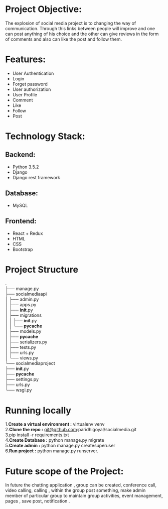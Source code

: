 
# Project Objective:
The explosion of social media project  is to changing the way of communication. Through this links between people will improve and one can post anything of his choice and the other can give reviews in the form of comments and also can like the post and follow them.

# Features:
- User Authentication
- Login 
- Forget password
- User authorization
- User Profile
- Comment
- Like
- Follow
- Post



# Technology Stack:

## Backend:
- Python 3.5.2
- Django
- Django rest framework

## Database:
- MySQL

## Frontend:
- React + Redux
- HTML
- CSS
- Bootstrap


# Project Structure
.<br/>
├── manage.py<br/>
├── socialmediaapi<br/>
│   ├── admin.py<br/>
│   ├── apps.py<br/>
│   ├── __init__.py<br/>
│   ├── migrations<br/>
│   │   ├── __init__.py<br/>
│   │   └── __pycache__<br/>
│   ├── models.py<br/>
│   ├── __pycache__<br/>
│   ├── serializers.py<br/>
│   ├── tests.py<br/>
│   ├── urls.py<br/>
│   └── views.py<br/>
└── socialmediaproject<br/>
    ├── __init__.py<br/>
    ├── __pycache__<br/>
    ├── settings.py<br/>
    ├── urls.py<br/>
    └── wsgi.py<br/>


# Running locally
1.__Create a virtual environment :__ virtualenv venv <br/>
2.__Clone the repo :__    git@github.com:paridhigoyal/socialmedia.git<br/>
3.pip install -r requirements.txt<br/>
4.__Create Database :__  python manage.py migrate<br/>
5.__Create admin :__  python manage.py createsuperuser<br/>
6.__Run project :__  python manage.py runserver.<br/>



# Future scope of the Project:
In future the chatting application , group can be created,  conference call, video calling,  calling , within the group post something,  make admin member of particular group to maintain group activities,  event management,  pages , save post, notification  .


